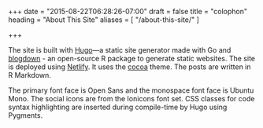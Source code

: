 +++
date = "2015-08-22T06:28:26-07:00"
draft = false
title = "colophon"
heading = "About This Site"
aliases = [
    "/about-this-site/"
]

+++

The site is built with <a target="_blank" rel="noopener" href="//gohugo.io">Hugo</a>—a static site generator made with Go and <a target="_blank" rel="noopener" href="https://github.com/rstudio/blogdown">blogdown</a> - an open-source R package to generate static websites. The site is deployed using [Netlify](https://www.netlify.com/). It uses the <a target="_blank" rel="noopener" href="//github.com/nishanths/cocoa-hugo-theme">cocoa</a> theme. The posts are written in R Markdown.

The primary font face is Open Sans and the monospace font face is Ubuntu Mono. The social icons are from the Ionicons font set. CSS classes for code syntax highlighting are inserted during compile-time by Hugo using Pygments.

